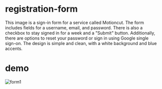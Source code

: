 # registration-form
This image is a sign-in form for a service called Motioncut. The form includes fields for a username, email, and password. There is also a checkbox to stay signed in for a week and a "Submit" button. Additionally, there are options to reset your password or sign in using Google single sign-on. The design is simple and clean, with a white background and blue accents.
# demo
![form1](https://github.com/aparna22-13/registration-form/assets/146913673/7a523c97-df05-4b2f-8f84-5af3dcaa22f9)
